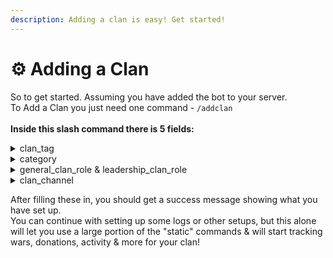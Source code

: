 ```yaml
---
description: Adding a clan is easy! Get started!
---
```


# ⚙ Adding a Clan

So to get started. Assuming you have added the bot to your server. \
To Add a Clan you just need one command - `/addclan` \
\
**Inside this slash command there is 5 fields:**

<details>

<summary>clan_tag</summary>

This is the unique tag used to identify a clan. It can be found in-game underneath the clan name. (pic below as an example)

&#x20;![](https://media.discordapp.net/attachments/923767060977303552/1059695674578440202/IMG\_0657.png)

</details>

<details>

<summary>category</summary>

This is a way to organize your clans. Many clan families have 5 or more clans. Sometimes some are only for CWL or only Events. You can use one of the preset options (pictured) or type your own.

&#x20;![](https://media.discordapp.net/attachments/923767060977303552/1059696678648696832/image.png)

</details>

<details>

<summary>general_clan_role &#x26; leadership_clan_role</summary>

This two are best explained together. The very core of the bot is about family management, specifically roles. This has been here since the beginning. You may or may not use it, but I have made it mandatory on setup to introduce it & have it ready if you do decide to use the very handy role management that ClashKing provides.\
\
Anyhow, general\_clan role is the role that the members of this clan should receive. So on your discord, if the bot managed the roles, every person in this clan would get this role. Helpful if you are making clan specific channels.\
\
And lastly, leadership\_clan\_role. This role is the role that any co-leaders & leaders in this clan will receive. In a typical discord, you might have a lead chat for a clan or cumulative leader chat for all clans, this role may find use there.\
\
Typical/Suggested Naming is something like @Clan Members and @Clan Leadership\
\
You may be wondering why there is no elder role & colead/lead is "merged" and we'll get into that in the Eval Portion of this guide.

</details>

<details>

<summary>clan_channel</summary>

Goal of this setup is to get a few channels & roles set up for your server. So here we need a clan channel, where you would probably put the people from the previous general\_clan\_role into. Or in other words, a channel where you clan members would go.\
\
Why? What does this do? The bot sends ban alerts for your clan & link welcome messages. It's not spammy whatsoever.

</details>

After filling these in, you should get a success message showing what you have set up. \
You can continue with setting up some logs or other setups, but this alone will let you use a large portion of the "static" commands & will start tracking wars, donations, activity & more for your clan!
